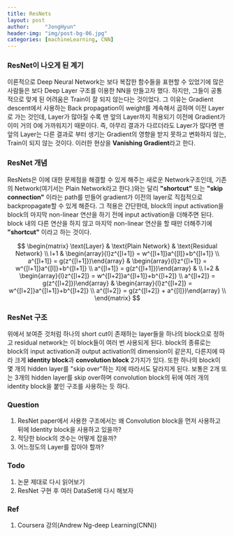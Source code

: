 ```yaml
---
title: ResNets
layout: post
author:     "JongHyun"
header-img: "img/post-bg-06.jpg"
categories: [machineLearning, CNN]
---
```

### ResNet이 나오게 된 계기
이론적으로 Deep Neural Network는 보다 복잡한 함수들을 표현할 수 있었기에 많은 사람들은 보다 Deep Layer 구조를 이용한 NN을 만들고자 했다. 하지만, 그들이 공통적으로 맞게 된 어려움은 Train이 잘 되지 않는다는 것이었다. 그 이유는 Gradient descent에서 사용하는 Back propagation이 weight를 계속해서 곱하며 이전 Layer로 가는 것인데, Layer가 많아질 수록 맨 앞의 Layer까지 적용되기 이전에 Gradient가 이미 거의 0에 가까워지기 때문이다. 즉, 아무리 결과가 다르더라도 Layer가 많다면 맨 앞의 Layer는 다른 결과로 부터 생기는 Gradient의 영향을 받지 못하고 변화하지 않는, Train이 되지 않는 것이다. 이러한 현상을 **Vanishing Gradient**라고 한다.

### ResNet 개념
ResNets은 이에 대한 문제점을 해결할 수 있게 해주는 새로운 Network구조인데, 기존의 Network(여기서는 Plain Network라고 한다.)와는 달리 **"shortcut"** 또는 **"skip connection"** 이라는 path를 만들어 gradient가 이전의 layer로 직접적으로 backpropagate할 수 있게 해준다. 그 적용은 간단한데, block의 input activation을 block의 마지막 non-linear 연산을 하기 전에 input activation을 더해주면 된다. block 내의 다른 연산을 하지 않고 마지막 non-linear 연산을 할 때만 더해주기에 **"shortcut"** 이라고 하는 것이다.


$$
    \begin{matrix}
    \text{Layer} & \text{Plain Network} & \text{Residual Network} \\
    l+1 & 
    \begin{array}{l}z^{[l+1]} = w^{[l+1]}a^{[l]}+b^{[l+1]} \\ a^{[l+1]} = g(z^{[l+1]})\end{array} & 
        \begin{array}{l}z^{[l+1]} = w^{[l+1]}a^{[l]}+b^{[l+1]} \\ a^{[l+1]} = g(z^{[l+1]})\end{array} &  \\
    l+2 & 
    \begin{array}{l}z^{[l+2]} = w^{[l+2]}a^{[l+1]}+b^{[l+2]} \\ a^{[l+2]} = g(z^{[l+2]})\end{array}  & 
    \begin{array}{l}z^{[l+2]} = w^{[l+2]}a^{[l+1]}+b^{[l+2]} \\ a^{[l+2]} = g(z^{[l+2]} + a^{[l]})\end{array} \\
    \end{matrix}
$$

### ResNet 구조

위에서 보여준 것처럼 하나의 short cut이 존재하는 layer들을 하나의 block으로 정하고 residual network는 이 block들이 여러 번 사용되게 된다. block의 종류로는 block의 input activation과 output activation의 dimension이 같은지, 다른지에 따라 크게 **identity block**과 **convolution block** 2가지가 있다. 또한 하나의 block이 몇 개의 hidden layer를 "skip over"하는 지에 따라서도 달라지게 된다. 보통은 2개 또는 3개의 hidden layer를 skip over하며 convolution block의 뒤에 여러 개의 identity block을 붙인 구조를 사용하는 듯 하다.

### Question
1. ResNet paper에서 사용한 구조에서는 왜 Convolution block을 먼저 사용하고 뒤에 Identity block을 사용하고 있을까?
2. 적당한 block의 갯수는 어떻게 잡을까?
3. 어느정도의 Layer를 잡아야 할까?

### Todo
1. 논문 제대로 다시 읽어보기
2. ResNet 구현 후 여러 DataSet에 다시 해보자

### Ref
1. Coursera 강의(Andrew Ng-deep Learning(CNN))
